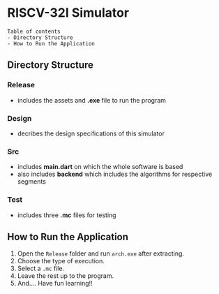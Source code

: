 # RISCV-32I Simulator
```
Table of contents
- Directory Structure
- How to Run the Application
```

## Directory Structure
### Release
- includes  the assets and **.exe** file to run the program
### Design
- decribes the design specifications of this simulator
### Src
- includes **main.dart** on which the whole software is based
- also includes **backend** which includes the algorithms for respective segments  
### Test
- includes three **.mc** files for testing

## How to Run the Application
1. Open the `Release` folder and run `arch.exe` after extracting.
2. Choose the type of execution.
3. Select a `.mc` file.
4. Leave the rest up to the program.
5. And.... Have fun learning!!
